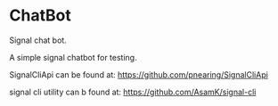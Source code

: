 # ChatBot
 Signal chat bot.

A simple signal chatbot for testing.

SignalCliApi can be found at: https://github.com/pnearing/SignalCliApi

signal cli utility can b found at: https://github.com/AsamK/signal-cli

